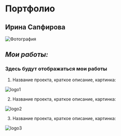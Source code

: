 # Портфолио

## **Ирина Сапфирова**

<image src="лого/фото.jpg" alt="Фотография">

## *Мои работы:*


### Здесь будут отображаться мои работы


1. Название проекта, краткое описание, картинка:


<image src="лого/logo1.jpg" alt="logo1">


2. Название проекта, краткое описание, картинка:


<image src="лого/logo1.jpg" alt="logo2">


3. Название проекта, краткое описание, картинка:


<image src="лого/logo1.jpg" alt="logo3">


